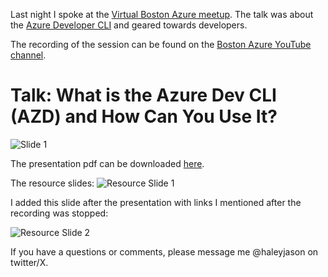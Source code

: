 Last night I spoke at the [Virtual Boston Azure meetup](https://www.meetup.com/bostonazure/events/302852509/). The talk was about the [Azure Developer CLI](https://learn.microsoft.com/en-us/azure/developer/azure-developer-cli/overview) and geared towards developers.

The recording of the session can be found on the [Boston Azure YouTube channel](https://www.youtube.com/watch?v=s-ovdG3J2Tc).

# Talk: What is the Azure Dev CLI (AZD) and How Can You Use It?

![Slide 1](/img/2024-08-26_img1.jpg)

The presentation pdf can be downloaded [here](https://jhaleysftp.blob.core.windows.net/files/VirtualBostonAzure_What-is-the-Azure-Dev-CLI.pdf). 

The resource slides:
![Resource Slide 1](/img/2024-08-26_img2.jpg)

I added this slide after the presentation with links I mentioned after the recording was stopped:

![Resource Slide 2](/img/2024-08-26_img3.jpg)

If you have a questions or comments, please message me @haleyjason on twitter/X.
